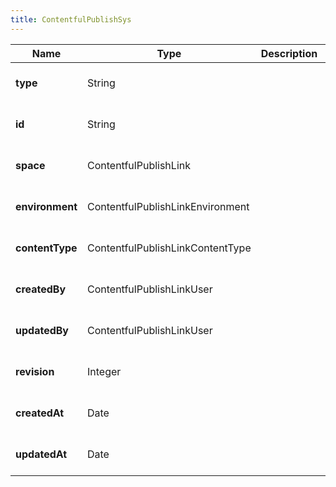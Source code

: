 ```yaml
---
title: ContentfulPublishSys
---
```



| Name | Type | Description | Notes |
|------------ | ------------- | ------------- | -------------|
| **type** | String |  | [optional] [default to null] |
| **id** | String |  | [optional] [default to null] |
| **space** | ContentfulPublishLink |  | [optional] [default to null] |
| **environment** | ContentfulPublishLinkEnvironment |  | [optional] [default to null] |
| **contentType** | ContentfulPublishLinkContentType |  | [optional] [default to null] |
| **createdBy** | ContentfulPublishLinkUser |  | [optional] [default to null] |
| **updatedBy** | ContentfulPublishLinkUser |  | [optional] [default to null] |
| **revision** | Integer |  | [optional] [default to null] |
| **createdAt** | Date |  | [optional] [default to null] |
| **updatedAt** | Date |  | [optional] [default to null] |
